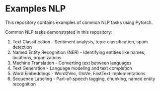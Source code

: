 # Examples NLP

This repository contains examples of common NLP tasks using Pytorch.

Common NLP tasks demonstrated in this repository:

1. Text Classification - Sentiment analysis, topic classification, spam detection
2. Named Entity Recognition (NER) - Identifying entities like names, locations, organizations
3. Machine Translation - Converting text between languages 
4. Text Generation - Language modeling and text completion
5. Word Embeddings - Word2Vec, GloVe, FastText implementations
6. Sequence Labeling - Part-of-speech tagging, chunking, named entity recognition

